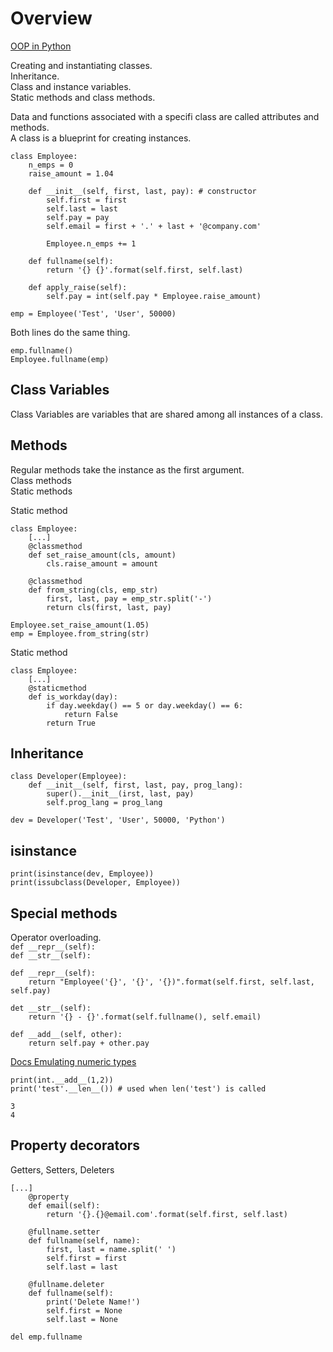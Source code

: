 # Overview

[OOP in Python](https://www.youtube.com/watch?v=-pEs-Bss8Wc)  

Creating and instantiating classes.  
Inheritance.  
Class and instance variables.  
Static methods and class methods.  

Data and functions associated with a specifi class are called attributes and methods.  
A class is a blueprint for creating instances.  
```
class Employee:
	n_emps = 0
	raise_amount = 1.04

	def __init__(self, first, last, pay): # constructor
		self.first = first
		self.last = last
		self.pay = pay
		self.email = first + '.' + last + '@company.com'

		Employee.n_emps += 1

	def fullname(self):
		return '{} {}'.format(self.first, self.last)

	def apply_raise(self):
		self.pay = int(self.pay * Employee.raise_amount)

emp = Employee('Test', 'User', 50000)
```
Both lines do the same thing.
```
emp.fullname()
Employee.fullname(emp)
```

## Class Variables
Class Variables are variables that are shared among all instances of a class.  

## Methods
Regular methods take the instance as the first argument.  
Class methods  
Static methods  

Static method
```
class Employee:
	[...]
	@classmethod
	def set_raise_amount(cls, amount)
		cls.raise_amount = amount

	@classmethod
	def from_string(cls, emp_str)
		first, last, pay = emp_str.split('-')
		return cls(first, last, pay)

Employee.set_raise_amount(1.05)
emp = Employee.from_string(str)
```
Static method
```
class Employee:
	[...]
	@staticmethod
	def is_workday(day):
		if day.weekday() == 5 or day.weekday() == 6:
			return False
		return True
```

## Inheritance

```
class Developer(Employee):
	def __init__(self, first, last, pay, prog_lang):
		super().__init__(irst, last, pay)
		self.prog_lang = prog_lang

dev = Developer('Test', 'User', 50000, 'Python')
```

## isinstance
```
print(isinstance(dev, Employee))
print(issubclass(Developer, Employee))
```

## Special methods
Operator overloading.  
`def __repr__(self):`  
`def __str__(self):`  
```
def __repr__(self):
	return "Employee('{}', '{}', '{})".format(self.first, self.last, self.pay)

det __str__(self):
	return '{} - {}'.format(self.fullname(), self.email)

def __add__(self, other):
	return self.pay + other.pay
```

[Docs Emulating numeric types](https://docs.python.org/3/reference/datamodel.html#emulating-numeric-types)  

```
print(int.__add__(1,2))
print('test'.__len__()) # used when len('test') is called
```
`3`  
`4`  

## Property decorators
Getters, Setters, Deleters  
```
[...]
	@property
	def email(self):
		return '{}.{}@email.com'.format(self.first, self.last)

	@fullname.setter
	def fullname(self, name):
		first, last = name.split(' ')
		self.first = first
		self.last = last

	@fullname.deleter
	def fullname(self):
		print('Delete Name!')
		self.first = None
		self.last = None

del emp.fullname
```